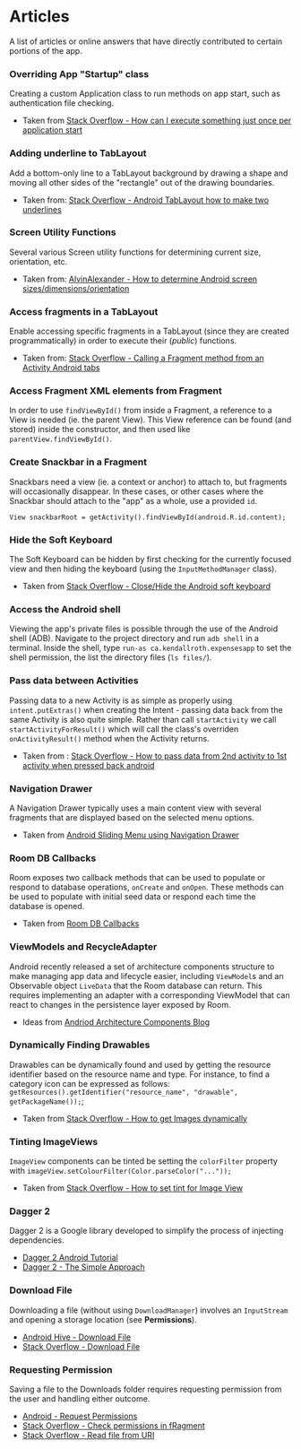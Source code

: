 # Articles

A list of articles or online answers that have directly contributed to certain portions of the app.

### Overriding App "Startup" class
Creating a custom Application class to run methods on app start, such as authentication file checking.

- Taken from [Stack Overflow - How can I execute something just once per application start](https://stackoverflow.com/questions/7360846/how-can-i-execute-something-just-once-per-application-start)

### Adding underline to TabLayout
Add a bottom-only line to a TabLayout background by drawing a shape and moving all other sides of the "rectangle" out of the drawing boundaries.

- Taken from: [Stack Overflow - Android TabLayout how to make two underlines](https://stackoverflow.com/questions/37676014/android-tablayout-how-to-make-two-underlines)

### Screen Utility Functions
 Several various Screen utility functions for determining current size, orientation, etc.

 - Taken from: [AlvinAlexander - How to determine Android screen sizes/dimensions/orientation](https://alvinalexander.com/android/how-to-determine-android-screen-size-dimensions-orientation)

### Access fragments in a TabLayout
Enable accessing specific fragments in a TabLayout (since they are created programmatically) in order to execute their (_public_) functions.

- Taken from: [Stack Overflow - Calling a Fragment method from an Activity Android tabs](https://stackoverflow.com/questions/25629042/calling-a-fragment-method-from-an-activity-android-tabs)

### Access Fragment XML elements from Fragment
In order to use `findViewById()` from inside a Fragment, a reference to a View is needed (ie. the parent View). This View reference can be found (and stored) inside the constructor, and then used like `parentView.findViewById()`.

### Create Snackbar in a Fragment
Snackbars need a view (ie. a context or anchor) to attach to, but fragments will occasionally disappear. In these cases, or other cases where the Snackbar should attach to the "app" as a whole, use a provided `id`.

```
View snackbarRoot = getActivity().findViewById(android.R.id.content);
```

### Hide the Soft Keyboard
The Soft Keyboard can be hidden by first checking for the currently focused view and then hiding the keyboard (using the `InputMethodManager` class).

- Taken from [Stack Overflow - Close/Hide the Android soft keyboard](https://stackoverflow.com/questions/1109022/close-hide-the-android-soft-keyboard)

### Access the Android shell
Viewing the app's private files is possible through the use of the Android shell (ADB). Navigate to the project directory and run `adb shell` in a terminal. Inside the shell, type `run-as ca.kendallroth.expensesapp` to set the shell permission, the list the directory files (`ls files/`).

### Pass data between Activities
Passing data to a new Activity is as simple as properly using `intent.putExtras()` when creating the Intent - passing data back from the same Activity is also quite simple. Rather than call `startActivity` we call `startActivityForResult()` which will call the class's overriden `onActivityResult()` method when the Activity returns.

- Taken from : [Stack Overflow - How to pass data from 2nd activity to 1st activity when pressed back android](https://stackoverflow.com/questions/14292398/how-to-pass-data-from-2nd-activity-to-1st-activity-when-pressed-back-android)

### Navigation Drawer
A Navigation Drawer typically uses a main content view with several fragments that are displayed based on the selected menu options.

- Taken from [Android Sliding Menu using Navigation Drawer](https://www.androidhive.info/2013/11/android-sliding-menu-using-navigation-drawer/)

### Room DB Callbacks
Room exposes two callback methods that can be used to populate or respond to database operations, `onCreate` and `onOpen`. These methods can be used to populate with initial seed data or respond each time the database is opened.

- Taken from [Room DB Callbacks](https://medium.com/@srinuraop/database-create-and-open-callbacks-in-room-7ca98c3286ab)

### ViewModels and RecycleAdapter
Android recently released a set of architecture components structure to make managing app data and lifecycle easier, including `ViewModel`s and an Observable object `LiveData` that the Room database can return. This requires implementing an adapter with a corresponding ViewModel that can react to changes in the persistence layer exposed by Room.

- Ideas from [Andriod Architecture Components Blog](http://blog.iamsuleiman.com/android-architecture-components-tutorial-room-livedata-viewmodel/)

### Dynamically Finding Drawables
Drawables can be dynamically found and used by getting the resource identifier based on the resource name and type. For instance, to find a category icon can be expressed as follows: `getResources().getIdentifier("resource_name", "drawable", getPackageName());`;

- Taken from [Stack Overflow - How to get Images dynamically](https://stackoverflow.com/questions/9156698/how-to-get-images-dynamically-from-drawable-folder)

### Tinting ImageViews
`ImageView` components can be tinted be setting the `colorFilter` property with `imageView.setColourFilter(Color.parseColor("..."));`

- Taken from [Stack Overflow - How to set tint for Image View](https://stackoverflow.com/questions/20121938/how-to-set-tint-for-an-image-view-programmatically-in-android)

### Dagger 2
Dagger 2 is a Google library developed to simplify the process of injecting dependencies.

- [Dagger 2 Android Tutorial](https://causeyourestuck.io/2017/02/18/dagger2-android-tutorial/)
- [Dagger 2 - The Simple Approach](https://android.jlelse.eu/dagger-2-the-simplest-approach-3e23502c4cab)

### Download File
Downloading a file (without using `DownloadManager`) involves an `InputStream` and opening a storage location (see **Permissions**).

- [Android Hive - Download File](https://www.androidhive.info/2012/04/android-downloading-file-by-showing-progress-bar/)
- [Stack Overflow - Download File](https://stackoverflow.com/questions/3028306/download-a-file-with-android-and-showing-the-progress-in-a-progressdialog)

### Requesting Permission
Saving a file to the Downloads folder requires requesting permission from the user and handling either outcome.

- [Android - Request Permissions](https://developer.android.com/training/permissions/requesting.html)
- [Stack Overflow - Check permissions in fRagment](https://stackoverflow.com/questions/40760625/how-to-check-permission-in-fragment)
- [Stack Overflow - Read file from URI](https://stackoverflow.com/questions/38200282/android-os-fileuriexposedexception-file-storage-emulated-0-test-txt-exposed)
